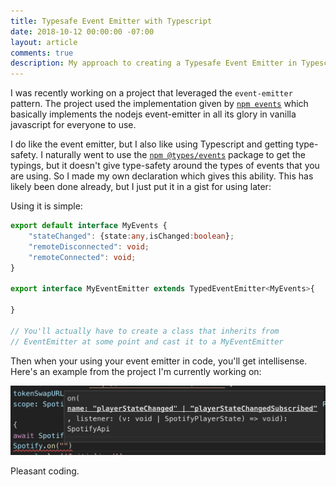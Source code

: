 ```yaml
---
title: Typesafe Event Emitter with Typescript
date: 2018-10-12 00:00:00 -07:00
layout: article
comments: true
description: My approach to creating a Typesafe Event Emitter in Typescript
---
```


I was recently working on a project that leveraged the `event-emitter` pattern.  The project used the implementation given by [`npm events`](https://www.npmjs.com/package/events) which basically implements the nodejs event-emitter in all its glory in vanilla javascript for everyone to use.

I do like the event emitter, but I also like using Typescript and getting type-safety.  I naturally went to use the [`npm @types/events`](https://www.npmjs.com/package/@types/events) package to get the typings, but it doesn't give type-safety around the types of events that you are using.  So I made my own declaration which gives this ability.  This has likely been done already, but I just put it in a gist for using later:

<script src="https://gist.github.com/cjam/fe79fb0f10f91d9bbea62d565c10efae.js"></script>

Using it is simple:

```ts
export default interface MyEvents {
    "stateChanged": {state:any,isChanged:boolean};
    "remoteDisconnected": void;
    "remoteConnected": void;
}

export interface MyEventEmitter extends TypedEventEmitter<MyEvents>{

}

// You'll actually have to create a class that inherits from 
// EventEmitter at some point and cast it to a MyEventEmitter
```

Then when your using your event emitter in code, you'll get intellisense.  Here's an example from the project I'm currently working on:

![Typesafe Event Emitter](/images/event-type-safety.png)

Pleasant coding.